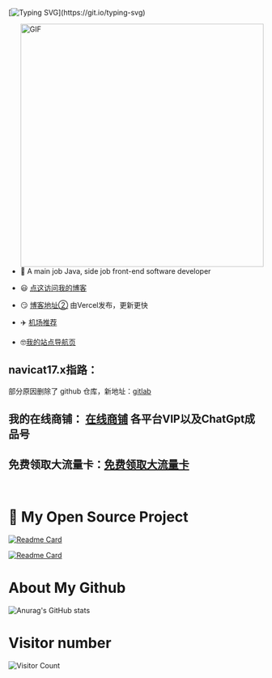 [![Typing SVG](https://readme-typing-svg.demolab.com?font=Fira+Code&pause=1000&random=false&width=435&lines=Hi%2C+this+is+JY's+github+homepage.)](https://git.io/typing-svg)

<img align="right" top='60' alt="GIF" src="https://s3.bmp.ovh/imgs/2023/03/17/2311d950a4bba6fd.gif" width="480"/>

<br/>

- 🍒 A main job Java, side job front-end software developer

- 😃 [点这访问我的博客](https://blog.bilivo.top)

- 😏 [博客地址②](https://github.lijunyi.xyz/) 由Vercel发布，更新更快

- ✈️ [机场推荐](https://blog.bilivo.top/article/jichang)
  
- 🤓[我的站点导航页](https://home.bilivo.top/)


## navicat17.x指路：

部分原因删除了 github 仓库，新地址：[gitlab](https://gitlab.com/ajiajishu/navicat-keygen-16V)
  
## 我的在线商铺： [在线商铺](https://agood.huoyuan.xyz/a/b/c/) 各平台VIP以及ChatGpt成品号

## 免费领取大流量卡：[免费领取大流量卡](https://simhaoka.com/phone/index?id=157ABC6A88A7DA43B250149A2F2BA38F)


<br/>

# 🔎 My Open Source Project

[![Readme Card](https://github-readme-stats.vercel.app/api/pin/?username=LiJunYi2&repo=navicat-keygen-16V&theme=transparent)](https://github.com/LiJunYi2/navicat-keygen-16V)

[![Readme Card](https://github-readme-stats.vercel.app/api/pin/?username=LiJunYi2&repo=log-tracing-spring-boot&theme=transparent)](https://github.com/LiJunYi2/log-tracing-spring-boot)

# About My Github
![Anurag's GitHub stats](https://github-readme-stats.vercel.app/api?username=LiJunYi2&show_icons=true&theme=flag-india&hide=contribs,prs)

# Visitor number
![Visitor Count](https://profile-counter.glitch.me/LiJunYi2/count.svg)
